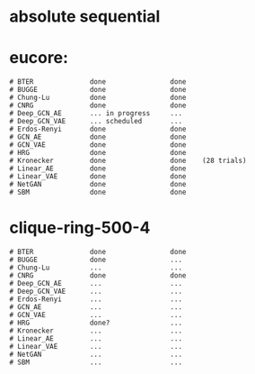 #                       absolute            sequential
# eucore:
    # BTER              done                done
    # BUGGE             done                done
    # Chung-Lu          done                done
    # CNRG              done                done
    # Deep_GCN_AE       ... in progress     ... 
    # Deep_GCN_VAE      ... scheduled       ...
    # Erdos-Renyi       done                done
    # GCN_AE            done                done
    # GCN_VAE           done                done
    # HRG               done                done
    # Kronecker         done                done    (28 trials)
    # Linear_AE         done                done
    # Linear_VAE        done                done
    # NetGAN            done                done
    # SBM               done                done
# clique-ring-500-4
    # BTER              done                done
    # BUGGE             done                ...
    # Chung-Lu          ...                 ...
    # CNRG              done                done
    # Deep_GCN_AE       ...                 ...
    # Deep_GCN_VAE      ...                 ...
    # Erdos-Renyi       ...                 ...
    # GCN_AE            ...                 ...
    # GCN_VAE           ...                 ...
    # HRG               done?               ...
    # Kronecker         ...                 ...
    # Linear_AE         ...                 ...
    # Linear_VAE        ...                 ...
    # NetGAN            ...                 ...
    # SBM               ...                 ...
